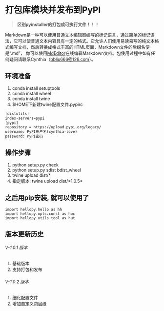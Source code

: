 # 打包库模块并发布到PyPI

>**区别pyinstaller的打包成可执行文件！！！**

Markdown是一种可以使用普通文本编辑器编写的标记语言，通过简单的标记语法，它可以使普通文本内容具有一定的格式。它允许人们使用易读易写的纯文本格式编写文档，然后转换成格式丰富的HTML页面，Markdown文件的后缀名便是“.md”， 你可以使用[MdEditor](http://www.mdeditor.com/)在线编辑Markdown文档。包使用过程中如有任何疑问请联系Cynthia（bbliu666@126.com）。

## 环境准备
1. conda install setuptools
2. conda install wheel
3. conda install twine
4. $HOME下新建twine配置文件.pypirc

``` html
[distutils]
index-servers=pypi
[pypi]
repository = https://upload.pypi.org/legacy/
username: PyPI用户名(cynthia-love)
password: PyPI密码
```
## 操作步骤
1. python setup.py check
2. python setup.py sdist bdist_wheel
3. twine upload dist/*
4. 指定版本: twine upload dist/\*1.0.5\*

## 之后用pip安装, 就可以使用了
```
import hellopy.hello as hh
import hellopy.opts.const as hoc
import hellopy.utils.tool as hut
```

## 版本更新历史
###### V-1.0.1 版本
1. 基础版本
2. 支持打包和发布

###### V-1.0.2 版本
1. 细化配置文件
2. 增加自定义包层级
